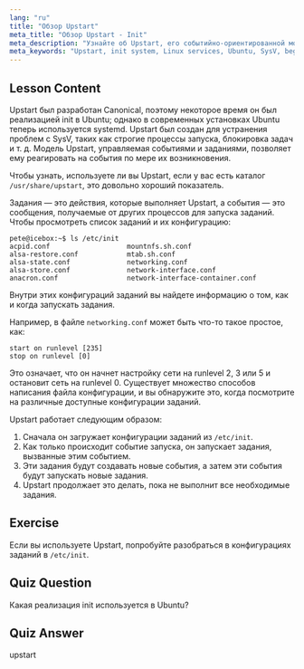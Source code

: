 ```yaml
---
lang: "ru"
title: "Обзор Upstart"
meta_title: "Обзор Upstart - Init"
meta_description: "Узнайте об Upstart, его событийно-ориентированной модели и о том, как он управляет службами в Linux. Разберитесь в конфигурациях заданий Upstart и его роли как системы init."
meta_keywords: "Upstart, init system, Linux services, Ubuntu, SysV, beginner tutorial, Linux guide"
---
```


## Lesson Content

Upstart был разработан Canonical, поэтому некоторое время он был реализацией init в Ubuntu; однако в современных установках Ubuntu теперь используется systemd. Upstart был создан для устранения проблем с SysV, таких как строгие процессы запуска, блокировка задач и т. д. Модель Upstart, управляемая событиями и заданиями, позволяет ему реагировать на события по мере их возникновения.

Чтобы узнать, используете ли вы Upstart, если у вас есть каталог `/usr/share/upstart`, это довольно хороший показатель.

Задания — это действия, которые выполняет Upstart, а события — это сообщения, получаемые от других процессов для запуска заданий. Чтобы просмотреть список заданий и их конфигурацию:

```plaintext
pete@icebox:~$ ls /etc/init
acpid.conf                   mountnfs.sh.conf
alsa-restore.conf            mtab.sh.conf
alsa-state.conf              networking.conf
alsa-store.conf              network-interface.conf
anacron.conf                 network-interface-container.conf
```

Внутри этих конфигураций заданий вы найдете информацию о том, как и когда запускать задания.

Например, в файле `networking.conf` может быть что-то такое простое, как:

```plaintext
start on runlevel [235]
stop on runlevel [0]
```

Это означает, что он начнет настройку сети на runlevel 2, 3 или 5 и остановит сеть на runlevel 0. Существует множество способов написания файла конфигурации, и вы обнаружите это, когда посмотрите на различные доступные конфигурации заданий.

Upstart работает следующим образом:

1. Сначала он загружает конфигурации заданий из `/etc/init`.
2. Как только происходит событие запуска, он запускает задания, вызванные этим событием.
3. Эти задания будут создавать новые события, а затем эти события будут запускать новые задания.
4. Upstart продолжает это делать, пока не выполнит все необходимые задания.

## Exercise

Если вы используете Upstart, попробуйте разобраться в конфигурациях заданий в `/etc/init`.

## Quiz Question

Какая реализация init используется в Ubuntu?

## Quiz Answer

upstart
